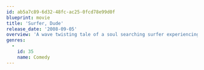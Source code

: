 ```yaml
---
id: ab5a7c89-6d32-48fc-ac25-0fcd78e99d0f
blueprint: movie
title: 'Surfer, Dude'
release_date: '2008-09-05'
overview: 'A wave twisting tale of a soul searching surfer experiencing an existential crisis.'
genres:
  -
    id: 35
    name: Comedy
---
```


